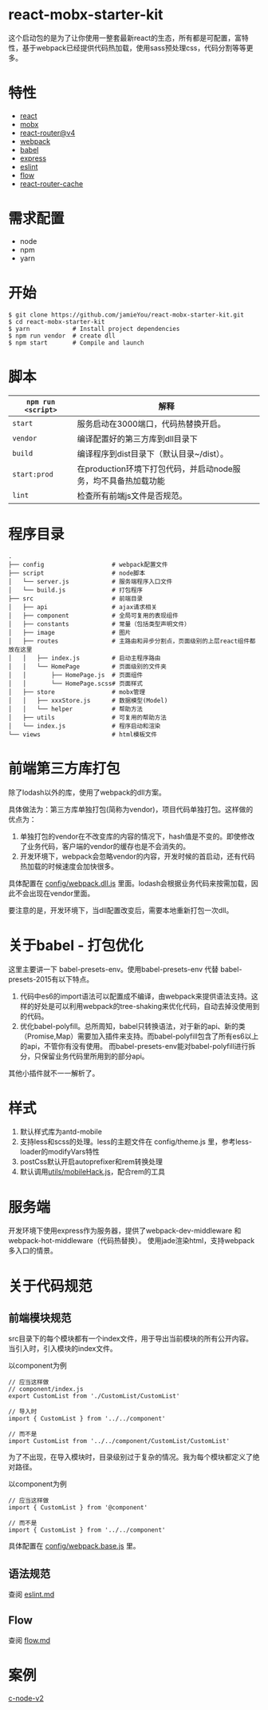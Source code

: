 # react-mobx-starter-kit

这个启动包的是为了让你使用一整套最新react的生态，所有都是可配置，富特性，基于webpack已经提供代码热加载，使用sass预处理css，代码分割等等更多。

# 特性
 * [react](https://doc.react-china.org/)
 * [mobx](http://cn.mobx.js.org/)
 * [react-router@v4](http://reacttraining.cn/)
 * [webpack](https://doc.webpack-china.org/)
 * [babel](https://babeljs.cn/)
 * [express](http://www.expressjs.com.cn/)
 * [eslint](http://eslint.cn/)
 * [flow](https://flow.org/en/)
 * [react-router-cache](https://github.com/jamieYou/react-router-cache)

# 需求配置
  * node
  * npm
  * yarn

# 开始
```
$ git clone https://github.com/jamieYou/react-mobx-starter-kit.git
$ cd react-mobx-starter-kit
$ yarn            # Install project dependencies
$ npm run vendor  # create dll
$ npm start       # Compile and launch
```

# 脚本
|`npm run <script>`|解释|
|------------------|-----------|
|`start`|服务启动在3000端口，代码热替换开启。|
|`vendor`|编译配置好的第三方库到dll目录下|
|`build`|编译程序到dist目录下（默认目录~/dist）。|
|`start:prod`|在production环境下打包代码，并启动node服务，均不具备热加载功能|
|`lint`|检查所有前端js文件是否规范。|

# 程序目录
```
.
├── config                   # webpack配置文件
├── script                   # node脚本
│   └── server.js            # 服务端程序入口文件
│   └── build.js             # 打包程序
├── src                      # 前端目录
│   ├── api                  # ajax请求相关
│   ├── component            # 全局可复用的表现组件
│   ├── constants            # 常量（包括类型声明文件）
│   ├── image                # 图片
│   ├── routes               # 主路由和异步分割点，页面级别的上层react组件都放在这里
│   │   ├── index.js         # 启动主程序路由
│   │   └── HomePage         # 页面级别的文件夹
│   │       ├── HomePage.js  # 页面组件
│   │       └── HomePage.scss# 页面样式
│   ├── store                # mobx管理
│   │   ├── xxxStore.js      # 数据模型(Model)
│   │   └── helper           # 帮助方法
│   ├── utils                # 可复用的帮助方法
│   └── index.js             # 程序启动和渲染 
└── views                    # html模板文件
```
  
# 前端第三方库打包
  除了lodash以外的库，使用了webpack的dll方案。
  
  具体做法为：第三方库单独打包(简称为vendor)，项目代码单独打包。这样做的优点为：
   1. 单独打包的vendor在不改变库的内容的情况下，hash值是不变的。即使修改了业务代码，客户端的vendor的缓存也是不会消失的。
   2. 开发环境下，webpack会忽略vendor的内容，开发时候的首启动，还有代码热加载的时候速度会加快很多。
   
  具体配置在 [config/webpack.dll.js](config/webpack.dll.js#L18) 里面。lodash会根据业务代码来按需加载，因此不会出现在vendor里面。
  
  要注意的是，开发环境下，当dll配置改变后，需要本地重新打包一次dll。

# 关于babel - 打包优化
  这里主要讲一下 babel-presets-env。使用babel-presets-env 代替 babel-presets-2015有以下特点。
  
  1. 代码中es6的import语法可以配置成不编译，由webpack来提供语法支持。这样的好处是可以利用webpack的tree-shaking来优化代码，自动去掉没使用到的代码。
  2. 优化babel-polyfill。总所周知，babel只转换语法，对于新的api、新的类（Promise,Map）需要加入插件来支持。而babel-polyfill包含了所有es6以上的api，不管你有没有使用。
  而babel-presets-env能对babel-polyfill进行拆分，只保留业务代码里所用到的部分api。

  其他小插件就不一一解析了。

# 样式
 1. 默认样式库为antd-mobile
 2. 支持less和scss的处理。less的主题文件在 config/theme.js 里，参考less-loader的modifyVars特性
 3. postCss默认开启autoprefixer和rem转换处理
 4. 默认调用[utils/mobileHack.js](utils/mobileHack.js)，配合rem的工具

# 服务端
 开发环境下使用express作为服务器，提供了webpack-dev-middleware 和 webpack-hot-middleware（代码热替换）。
 使用jade渲染html，支持webpack多入口的情景。
    
# 关于代码规范
## 前端模块规范
  src目录下的每个模块都有一个index文件，用于导出当前模块的所有公开内容。当引入时，引入模块的index文件。
  
  以component为例
  ```
  // 应当这样做
  // component/index.js
  export CustomList from './CustomList/CustomList'

  // 导入时
  import { CustomList } from '../../component'
  
  // 而不是
  import CustomList from '../../component/CustomList/CustomList'
  ```
  
  为了不出现，在导入模块时，目录级别过于复杂的情况。我为每个模块都定义了绝对路径。
  
  以component为例
  ```
  // 应当这样做
  import { CustomList } from '@component'
  
  // 而不是
  import { CustomList } from '../../component'
  ```
  具体配置在 [config/webpack.base.js](config/webpack.base.js#L27) 里。
  
## 语法规范
  查阅 [eslint.md](docs/eslint.md)

## Flow
  查阅 [flow.md](docs/flow.md)

# 案例

[c-node-v2](https://github.com/jamieYou/c-node-v2)
